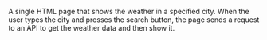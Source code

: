 A single HTML page that shows the weather in a specified city. When the user types the city and presses the search button, the page sends a request to an API to get the weather data and then show it.
